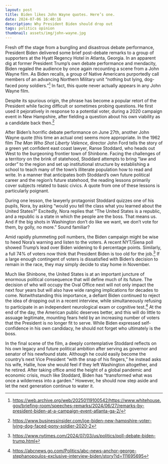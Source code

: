 ```yaml
---
layout: post
title: Biden likes John Wayne quotes. Here’s one.
date: 2024-07-06 16:40:16
description: Why President Biden should drop out
tags: politics opinion
thumbnail: assets/img/john-wayne.jpg
---
```


Fresh off the stage from a bungling and disastrous debate performance, President Biden delivered some brief post-debate remarks to a group of supporters at the Hyatt Regency Hotel in Atlanta, Georgia. In an apparent dig at former President Trump’s own debate performance and mendacity, Biden regaled the audience by once again recounting a scene from a John Wayne film. As Biden recalls, a group of Native Americans purportedly call members of an advancing Northern Military unit “nothing but lying, dog-faced pony soldiers.”[^1] In fact, this quote never actually appears in any John Wayne film.

Despite its spurious origin, the phrase has become a popular retort of the President while facing difficult or sometimes probing questions. He first used it pejoratively in response to a potential voter, during a 2020 campaign event in New Hampshire, after fielding a question about his own viability as a candidate back then.[^2]

After Biden’s horrific debate performance on June 27th, another John Wayne quote (this time an actual one) seems more appropriate. In the 1962 film _The Man Who Shot Liberty Valence_, director John Ford tells the story of a green yet confident east coast lawyer, Ranse Stoddard, who heads out West to the burgeoning frontier town of Shinbone. Facing the challenges of a territory on the brink of statehood, Stoddard attempts to bring “law and order” to the region and set up institutional structure by establishing a school to teach many of the town’s illiterate population how to read and write. In a manner that anticipates both Stoddard’s own future political career and the region’s future statehood, the reading lessons primarily cover subjects related to basic civics. A quote from one of these lessons is particularly poignant.

During one lesson, the lawyerly protagonist Stoddard quizzes one of his pupils, Nora, by asking “would you tell the class what you learned about the United States?” Excitedly, Nora replies that “The United States is a republic, and a republic is a state in which the people are the boss. That means us. And if the big shots in Washington don’t do like we want, we don’t vote for them, by golly, no more.” Sound familiar?

Amid rapidly plummeting poll numbers, the Biden campaign might be wise to heed Nora’s warning and listen to the voters. A recent NYT/Siena poll showed Trump’s lead over Biden widening to 6 percentage points. Similarly, a full 74% of voters now think that President Biden is too old for the job.[^3] If a large enough contingent of voters is dissatisfied with Biden’s decision to remain in the race, they may simply decide to stay home in November.

Much like Shinbone, the United States is at an important juncture of enormous political consequence that will define much of its future. The decision of who will occupy the Oval Office next will not only impact the next four years but will also have wide ranging implications for decades to come. Notwithstanding this importance, a defiant Biden continued to reject the idea of dropping out in a recent interview, while simultaneously refusing to participate in an independent neurological exam or cognitive test.[^4] At the end of the day, the American public deserves better, and this will do little to assuage legitimate, mounting fears held by an increasing number of voters that the President is no longer fit to serve. While Biden expressed self- confidence in his own candidacy, he should not forget who ultimately is the boss.

In the final scene of the film, a deeply contemplative Stoddard reflects on his own legacy and future political ambition after serving as governor and senator of his newfound state. Although he could easily become the country’s next Vice President “with the snap of his fingers,” he instead asks his wife, Hallie, how she would feel if they left Washington altogether, and he retired. After taking office amid the height of a global pandemic and economic crisis, much like Stoddard, Biden has “transformed what was once a wilderness into a garden.” However, he should now step aside and let the next generation continue to water it.

[^1]: https://web.archive.org/web/20250119100542/https://www.whitehouse.gov/briefing-room/speeches-remarks/2024/06/27/remarks-by-president-biden-at-a-campaign-event-atlanta-ga-2/
[^2]: https://www.businessinsider.com/joe-biden-new-hampshire-voter-lying-dog-faced-pony-soldier-2020-2
[^3]: https://www.nytimes.com/2024/07/03/us/politics/poll-debate-biden-trump.html
[^4]: https://abcnews.go.com/Politics/abc-news-anchor-george-stephanopoulos-exclusive-interview-biden/story?id=111695695
